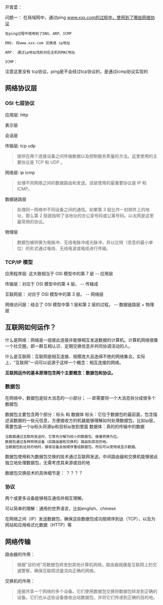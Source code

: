 
开胃菜：

问题一： 在局域网中，通过ping www.xxx.com的过程中，使用到了哪些网络协议
```text
在ping过程中使用到了DNS、ARP、ICMP

DNS: 将www.xxx.com 兑换成 ip地址

ARP： 通过ip地址找到对应主机的MAC地址

ICMP：

```
注意这里没有 tcp协议，ping是不会经过tcp协议的，是通过icmp协议实现的



## 网络协议层

### OSI 七层协议

应用层: http

表示层

会话层

传输层: tcp udp
> 提供在两个连接设备之间传输数据以及控制服务质量的方法。这里使用的主要协议是 TCP 和 UDP 。

网络层: ip icmp
> 处理不同网络之间的数据路由和发送。该层使用的最重要协议是 IP 和 ICMP。

数据链路层
> 处理同一网络中不同设备之间的通信。如果第 3 层比作一封邮件上的地址，那么第 2 层就指明了该地址的办公室号码或公寓号码。以太网是这里最常用的协议。

物理层
> 数据包被转换为电脉冲、无线电脉冲或光脉冲，并以比特（信息的最小单位）的形式通过电线、无线电波或电缆进行传输。


### TCP/IP 模型

应用程序层: 这大致相当于 OSI 模型中的第 7 层 -- 应用层

传输层：对应于 OSI 模型中的第 4 层。 -- 传输成

互联网层： 对应于 OSI 模型中的第 3 层。 -- 网络层

网络访问层：结合了 OSI 模型中第 1 层和第 2 层的过程。 -- 数据链路层 + 物理层

## 互联网如何运作？
什么是网络：网络是一组彼此连接并能够相互发送数据的计算机。计算机网络很像一个社交圈，即一群互相认识、定期交换信息并共同协调活动的人。

什么是互联网：互联网是相互连接、规模庞大且连绵不绝的网络集合。实际上，“互联网”一词可以说源于这样一个概念：相互连接的网络。

**互联网运作的基本原理包含两个主要概念：数据包和协议。**

### 数据包
在网络中，数据包是较大消息的一小部分； -- 即需要将一个大消息拆分成很多个数据包

数据包主要包含两个部分：标头 和 数据体
    标头：它位于数据包的最前面，包含描述该数据的一些元信息，方便接收方的机器能够理解如何处理数据包，比如ip层，需要包装一个ip标头将源ip和目标ip放到里面
    数据体：真的的传输中的数据

```text
当数据通过互联网发送时，它首先分解为较小的数据包，接着转换为位。
数据包通过各种网络设备（如路由器和交换机）路由到其目的地。
当数据包到达目的地时，接收设备会按顺序重组数据包，然后可以使用或显示数据。

```

数据包使用称为数据包交换的技术通过互联网发送。中间路由器和交换机能够彼此独立地处理数据包，无需考虑其来源或目的地

数据包交换技术的具体细节是： ？？？？ 

### 协议
两个或更多设备能够相互通信并相互理解。

可以简单的理解：通用的世界语言，比如english、chinese

在网络之间（IP）发送数据包，确保这些数据包成功按顺序到达（TCP），以及为网站和应用格式化数据（HTTP）等

## 网络传输

路由器的作用：
> 根据"目的地"将数据包转发到其他计算机网络。路由器就像是互联网上的交通警察，确保互联网流量流向正确的网络。

交换机的作用：
> 连接共享一个网络的多个设备。它们使用数据包交换将数据包转发到正确的设备。它们也从这些设备接收出站数据包，并将它们传递到正确的目的地。